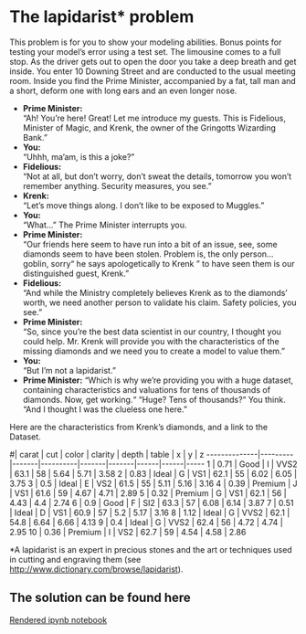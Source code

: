 # The lapidarist* problem

This problem is for you to show your modeling abilities. Bonus points for testing your model’s error using a test set.
The limousine comes to a full stop. As the driver gets out to open the door you take a deep breath and get inside. You enter 10 Downing Street and are conducted to the usual meeting room. Inside you find the Prime Minister, accompanied by a fat, tall man and a short, deform one with long ears and an even longer nose.
* **Prime Minister:**  
 “Ah! You’re here! Great! Let me introduce my guests. This is Fidelious, Minister of Magic, and Krenk, the owner of the Gringotts Wizarding Bank.”
* **You:**  
 “Uhhh, ma’am, is this a joke?”
* **Fidelious:**  
 “Not at all, but don’t worry, don’t sweat the details, tomorrow you won’t remember anything. Security measures, you see.”
* **Krenk:**  
 “Let’s move things along. I don’t like to be exposed to Muggles.”
* **You:**  
 “What...” The Prime Minister interrupts you.
* **Prime Minister:**  
 “Our friends here seem to have run into a bit of an issue, see, some diamonds seem to have been stolen. Problem is, the only person... goblin, sorry“ he says apologetically to Krenk ” to have seen them is our distinguished guest, Krenk.”
* **Fidelious:**  
 “And while the Ministry completely believes Krenk as to the diamonds’ worth, we need another person to validate his claim. Safety policies, you see.”
* **Prime Minister:**  
 “So, since you’re the best data scientist in our country, I thought you could help. Mr. Krenk will provide you with the characteristics of the missing diamonds and we need you to create a model to value them.”
* **You:**  
 “But I’m not a lapidarist.”
* **Prime Minister:**
 “Which is why we’re providing you with a huge dataset, containing characteristics and valuations for tens of thousands of diamonds. Now, get working.“
“Huge? Tens of thousands?“ You think. “And I thought I was the clueless one here.”

Here are the characteristics from Krenk’s diamonds, and a link to the Dataset.

  #|	carat |	cut 	| color |  clarity | depth | table |  x   | y    | z
--------------|---------|-------|----------|-------|-------|------|------|-----
1 |	0.71  | Good	| I	| VVS2     | 63.1  | 58    | 5.64 | 5.71 | 3.58
2 |	0.83  |	Ideal	| G	| VS1	   | 62.1  | 55    | 6.02 | 6.05 | 3.75
3 |	0.5   | Ideal	| E	| VS2	   | 61.5  | 55    | 5.11 | 5.16 | 3.16
4 |	0.39  |	Premium	| J	| VS1	   | 61.6  | 59    | 4.67 | 4.71 | 2.89
5 |	0.32  |	Premium	| G	| VS1	   | 62.1  | 56    | 4.43 | 4.4  | 2.74
6 |	0.9   | Good	| F	| SI2	   | 63.3  | 57    | 6.08 | 6.14 | 3.87
7 |	0.51  |	Ideal	| D	| VS1	   | 60.9  | 57    | 5.2  | 5.17 | 3.16
8 |	1.12  |	Ideal	| G	| VVS2	   | 62.1  | 54.8  | 6.64 | 6.66 | 4.13
9 |	0.4   | Ideal	| G	| VVS2	   | 62.4  | 56    | 4.72 | 4.74 | 2.95
10 |	0.36  |	Premium	| I	| VS2	   | 62.7  | 59    | 4.54 | 4.58 | 2.86


*A lapidarist is an expert in precious stones and the art or techniques used in cutting and engraving them (see http://www.dictionary.com/browse/lapidarist). 

## The solution can be found here 
[Rendered ipynb notebook](https://nbviewer.jupyter.org/github/cacoch/lapidarist/blob/master/Diamonds_are_a%20_girls_best_friend.ipynb)

